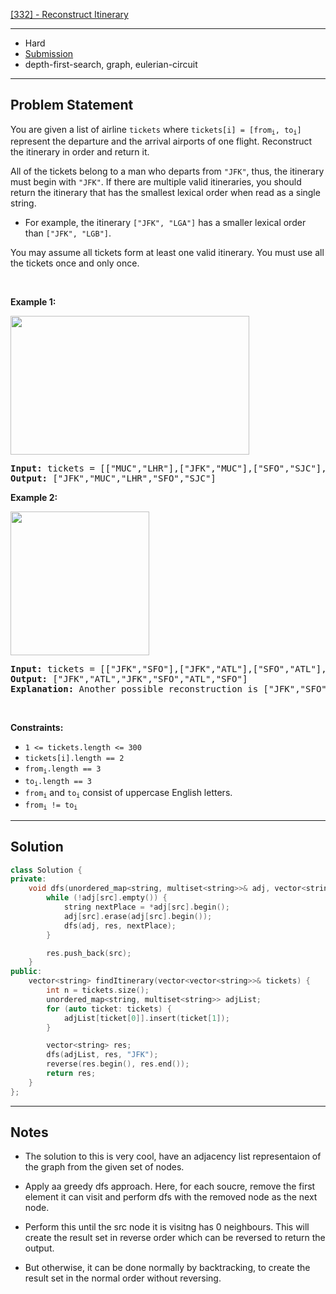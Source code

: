 [[332] - Reconstruct Itinerary](https://leetcode.com/problems/reconstruct-itinerary)

---

- Hard
- [Submission](https://leetcode.com/problems/reconstruct-itinerary/submissions/1050090099/)
- depth-first-search, graph, eulerian-circuit

---

## Problem Statement

<p>You are given a list of airline <code>tickets</code> where <code>tickets[i] = [from<sub>i</sub>, to<sub>i</sub>]</code> represent the departure and the arrival airports of one flight. Reconstruct the itinerary in order and return it.</p>

<p>All of the tickets belong to a man who departs from <code>&quot;JFK&quot;</code>, thus, the itinerary must begin with <code>&quot;JFK&quot;</code>. If there are multiple valid itineraries, you should return the itinerary that has the smallest lexical order when read as a single string.</p>

<ul>
	<li>For example, the itinerary <code>[&quot;JFK&quot;, &quot;LGA&quot;]</code> has a smaller lexical order than <code>[&quot;JFK&quot;, &quot;LGB&quot;]</code>.</li>
</ul>

<p>You may assume all tickets form at least one valid itinerary. You must use all the tickets once and only once.</p>

<p>&nbsp;</p>
<p><strong class="example">Example 1:</strong></p>
<img alt="" src="https://assets.leetcode.com/uploads/2021/03/14/itinerary1-graph.jpg" style="width: 382px; height: 222px;" />
<pre>
<strong>Input:</strong> tickets = [[&quot;MUC&quot;,&quot;LHR&quot;],[&quot;JFK&quot;,&quot;MUC&quot;],[&quot;SFO&quot;,&quot;SJC&quot;],[&quot;LHR&quot;,&quot;SFO&quot;]]
<strong>Output:</strong> [&quot;JFK&quot;,&quot;MUC&quot;,&quot;LHR&quot;,&quot;SFO&quot;,&quot;SJC&quot;]
</pre>

<p><strong class="example">Example 2:</strong></p>
<img alt="" src="https://assets.leetcode.com/uploads/2021/03/14/itinerary2-graph.jpg" style="width: 222px; height: 230px;" />
<pre>
<strong>Input:</strong> tickets = [[&quot;JFK&quot;,&quot;SFO&quot;],[&quot;JFK&quot;,&quot;ATL&quot;],[&quot;SFO&quot;,&quot;ATL&quot;],[&quot;ATL&quot;,&quot;JFK&quot;],[&quot;ATL&quot;,&quot;SFO&quot;]]
<strong>Output:</strong> [&quot;JFK&quot;,&quot;ATL&quot;,&quot;JFK&quot;,&quot;SFO&quot;,&quot;ATL&quot;,&quot;SFO&quot;]
<strong>Explanation:</strong> Another possible reconstruction is [&quot;JFK&quot;,&quot;SFO&quot;,&quot;ATL&quot;,&quot;JFK&quot;,&quot;ATL&quot;,&quot;SFO&quot;] but it is larger in lexical order.
</pre>

<p>&nbsp;</p>
<p><strong>Constraints:</strong></p>

<ul>
	<li><code>1 &lt;= tickets.length &lt;= 300</code></li>
	<li><code>tickets[i].length == 2</code></li>
	<li><code>from<sub>i</sub>.length == 3</code></li>
	<li><code>to<sub>i</sub>.length == 3</code></li>
	<li><code>from<sub>i</sub></code> and <code>to<sub>i</sub></code> consist of uppercase English letters.</li>
	<li><code>from<sub>i</sub> != to<sub>i</sub></code></li>
</ul>


---

## Solution

```cpp
class Solution {
private:
    void dfs(unordered_map<string, multiset<string>>& adj, vector<string>& res, string src) {
        while (!adj[src].empty()) {
            string nextPlace = *adj[src].begin();
            adj[src].erase(adj[src].begin());
            dfs(adj, res, nextPlace);
        }

        res.push_back(src);
    }
public:
    vector<string> findItinerary(vector<vector<string>>& tickets) {
        int n = tickets.size();
        unordered_map<string, multiset<string>> adjList;
        for (auto ticket: tickets) {
            adjList[ticket[0]].insert(ticket[1]);
        }

        vector<string> res;
        dfs(adjList, res, "JFK");
        reverse(res.begin(), res.end());
        return res;
    }
};
```

---

## Notes

- The solution to this is very cool, have an adjacency list representaion of the graph from the given set of nodes.
- Apply aa greedy dfs approach. Here, for each soucre, remove the first element it can visit and perform dfs with the removed node as the next node.
- Perform this until the src node it is visitng has 0 neighbours. This will create the result set in reverse order which can be reversed to return the output.

- But otherwise, it can be done normally by backtracking, to create the result set in the normal order without reversing.
